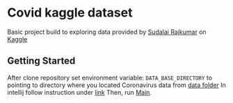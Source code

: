 # Covid kaggle dataset

Basic project build to exploring data provided by [Sudalai Rajkumar](https://www.kaggle.com/sudalairajkumar)
on [Kaggle](https://www.kaggle.com/kimjihoo/coronavirusdataset)

## Getting Started

After clone repository set environment variable: 
`DATA_BASE_DIRECTORY` to pointing to directory where you located Coronavirus data from [data folder](./data) 
In intellij follow instruction under [link](https://www.jetbrains.com/help/objc/add-environment-variables-and-program-arguments.html#add-environment-variables)
Then, run [Main](./src/main/scala/com/pawelzabczynski/Main.scala).